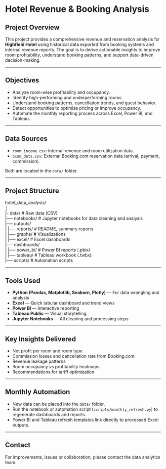 # Hotel Revenue & Booking Analysis

## Project Overview

This project provides a comprehensive revenue and reservation analysis for **Highfield Hotel** using historical data exported from booking systems and internal revenue reports. The goal is to derive actionable insights to improve room profitability, understand booking patterns, and support data-driven decision-making.

---

## Objectives

- Analyze room-wise profitability and occupancy.
- Identify high-performing and underperforming rooms.
- Understand booking patterns, cancellation trends, and guest behavior.
- Detect opportunities to optimize pricing or improve occupancy.
- Automate the monthly reporting process across Excel, Power BI, and Tableau.

---

## Data Sources

- `room_income.csv`: Internal revenue and room utilization data.
- `bcom_data.csv`: External Booking.com reservation data (arrival, payment, commission).

Both are located in the `data/` folder.

---

## Project Structure

hotel_data_analysis/<br>
│<br>
|- data/ # Raw data (CSV)<br>
|── notebooks/ # Jupyter notebooks for data cleaning and analysis<br>
|── outputs/<br>
| |── reports/ # README, summary reports<br>
| |── graphs/ # Visualizations<br>
| |── excel/ # Excel dashboards<br>
|── dashboards/<br>
| |── power_bi/ # Power BI reports (.pbix)<br>
| |── tableau/ # Tableau workbook (.twbx)<br>
|── scripts/ # Automation scripts<br>

---

## Tools Used

- **Python (Pandas, Matplotlib, Seaborn, Plotly)** — For data wrangling and analysis
- **Excel** — Quick tabular dashboard and trend views
- **Power BI** — Interactive reporting
- **Tableau Public** — Visual storytelling
- **Jupyter Notebooks** — All cleaning and processing steps

---

## Key Insights Delivered

- Net profit per room and room type
- Commission losses and cancellation rate from Booking.com
- Revenue leakage patterns
- Room occupancy vs profitability heatmaps
- Recommendations for tariff optimization

---

## Monthly Automation

- New data can be placed into the `data/` folder.
- Run the notebook or automation script (`scripts/monthly_refresh.py`) to regenerate dashboards and reports.
- Power BI and Tableau refresh templates link directly to processed Excel outputs.

---

## Contact

For improvements, issues or collaboration, please contact the data analytics team.


